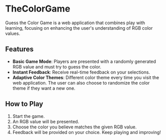 # TheColorGame
Guess the Color Game is a web application that combines play with learning, focusing on enhancing the user's understanding of RGB color values.

## Features
- **Basic Game Mode**: Players are presented with a randomly generated RGB value and must try to guess the color.
- **Instant Feedback**: Receive real-time feedback on your selections.
- **Adaptive Color Themes**: Different color theme every time you visit the web application. The user can also choose to randomize the color theme if they want a new one.

## How to Play
1. Start the game.
2. An RGB value will be presented.
3. Choose the color you believe matches the given RGB value.
4. Feedback will be provided on your choice. Keep playing and improving!